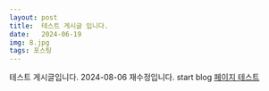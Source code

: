 ```yaml
---
layout: post
title:  테스트 게시글 입니다.
date:   2024-06-19
img: 8.jpg
tags: 포스팅
---
```

테스트 게시글입니다.
2024-08-06 재수정입니다.
start blog
<a href="https://www.naver.com">페이지 테스트</a>